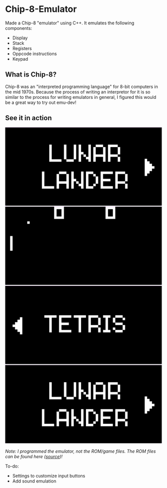 # Chip-8-Emulator

Made a Chip-8 "emulator" using C++. It emulates the following components:
- Display
- Stack
- Registers
- Oppcode instructions
- Keypad

## What is Chip-8?
Chip-8 was an "interpreted programming language" for 8-bit computers in the mid 1970s. Because the process of writing an interpretor for it is so similar to the process for writing emulators in general, I figured this would be a great way to try out emu-dev!

## See it in action
![menu](https://github.com/TheRealGecko/Chip-8-Emulator/blob/61cb57a4f9ed982664bf5c1fada0a8e32d16884c/demo_gifs/chip8_rom_menu.gif)
![pong](https://github.com/TheRealGecko/Chip-8-Emulator/blob/61cb57a4f9ed982664bf5c1fada0a8e32d16884c/demo_gifs/chip8_pong.gif)
![tetris](https://github.com/TheRealGecko/Chip-8-Emulator/blob/61cb57a4f9ed982664bf5c1fada0a8e32d16884c/demo_gifs/chip8_tetris.gif)
![lunar](https://github.com/TheRealGecko/Chip-8-Emulator/blob/61cb57a4f9ed982664bf5c1fada0a8e32d16884c/demo_gifs/chip8_lunar_lander.gif)

*Note: I programmed the emulator, not the ROM/game files. The ROM files can be found here ([source](https://github.com/kripod/chip8-roms/tree/master/games))!*

 To-do:
 - Settings to customize input buttons
 - Add sound emulation

